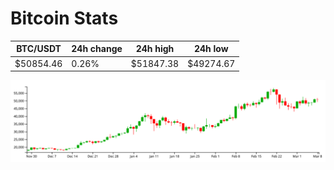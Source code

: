 # Bitcoin Stats

BTC/USDT|24h change|24h high|24h low|
|---|---|---|---|
|$50854.46|0.26%|$51847.38|$49274.67|

<img src="./chart.svg">
